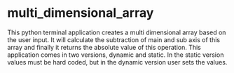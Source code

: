 # multi_dimensional_array
This python terminal application creates a multi dimensional array based on the user input. 
It will calculate the subtraction of main and sub axis of this array and finally it returns the absolute value of this operation.
This application comes in two versions, dynamic and static.
In the static version values must be hard coded, but in the dynamic version user sets the values.
